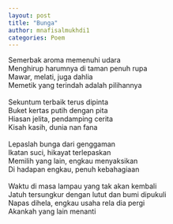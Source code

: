 ```yaml
---
layout: post
title: "Bunga"
author: mnafisalmukhdi1
categories: Poem
---
```

Semerbak aroma memenuhi udara<br>
Menghirup harumnya di taman penuh rupa<br>
Mawar, melati, juga dahlia<br>
Memetik yang terindah adalah pilihannya<br>
<br>
Sekuntum terbaik terus dipinta<br>
Buket kertas putih dengan pita<br>
Hiasan jelita, pendamping cerita<br>
Kisah kasih, dunia nan fana<br>
<br>
Lepaslah bunga dari genggaman<br>
Ikatan suci, hikayat terlepaskan<br>
Memilih yang lain, engkau menyaksikan<br>
Di hadapan engkau, penuh kebahagiaan<br>
<br>
Waktu di masa lampau yang tak akan kembali<br>
Jatuh tersungkur dengan lutut dan bumi dipukuli<br>
Napas dihela, engkau usaha rela dia pergi<br>
Akankah yang lain menanti
